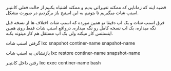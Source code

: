 
قضیه اینه که زمانایی که ممکنه تغییراتی بدیم و ممکنه اشتباه بکنیم از حالت فعلی کانتینر اسنپ شات میگیریم تا بتونیم به این استیج باز برگردیم در صورت مشکل.

فرق اسنپ شات و بک اپ دقیقا تو همین مورده که اسنپ شات اختلاف ها از نسخه قبل نگه میداره، بک اپ نسخه کامل رو نگه میداره. درواقع اسنپ شات فقط روی همین اینستنس کار میکنه ولی بک اپ مستقل هم کار میتونه بکنه.

گرفتن اسنپ شات
lxc snapshot continer-name snapshot-name


بازنشانی به اسنپ شات
lxc restore continer-name snapshot-name


رفتن داخل کانتینر 
lxc exec continer-name bash
